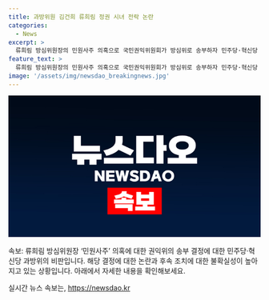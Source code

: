 ```yaml
---
title: 과방위원 김건희 류희림 정권 시녀 전락 논란
categories:
  - News
excerpt: >
  류희림 방심위원장의 민원사주 의혹으로 국민권익위원회가 방심위로 송부하자 민주당·혁신당 과방위원들이 비판 성명을 내고 있다. 권익위의 결정에 대한 불만을 표명하며, 류 위원장과 김건희 여사의 관련성을 지적하는 등 논란이 이어지고 있다. 지난 8일 권익위는 방심위 송부를 결정했지만 후속 조치는 미정이며, 류 위원장의 임기가 마무리되기 전에 어떠한 조치가 이뤄질지에 관심이 쏠리고 있다.
feature_text: >
  류희림 방심위원장의 민원사주 의혹으로 국민권익위원회가 방심위로 송부하자 민주당·혁신당 과방위원들이 비판 성명을 내고 있다. 권익위의 결정에 대한 불만을 표명하며, 류 위원장과 김건희 여사의 관련성을 지적하는 등 논란이 이어지고 있다. 지난 8일 권익위는 방심위 송부를 결정했지만 후속 조치는 미정이며, 류 위원장의 임기가 마무리되기 전에 어떠한 조치가 이뤄질지에 관심이 쏠리고 있다.
image: '/assets/img/newsdao_breakingnews.jpg'
---
```


<p><img src="/assets/img/newsdao_breakingnews.jpg" alt="pcversion 속보" /></p>

<p>속보: 류희림 방심위원장 ‘민원사주’ 의혹에 대한 권익위의 송부 결정에 대한 민주당·혁신당 과방위의 비판입니다. 해당 결정에 대한 논란과 후속 조치에 대한 불확실성이 높아지고 있는 상황입니다. 아래에서 자세한 내용을 확인해보세요.</p>
실시간 뉴스 속보는, <a href="https://newsdao.kr" rel="dofollow">https://newsdao.kr</a>


